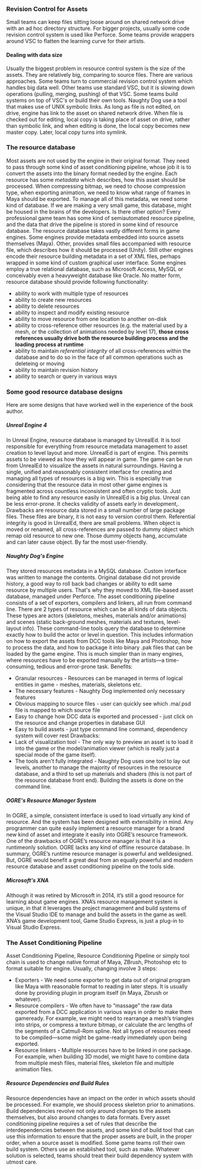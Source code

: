 ### Revision Control for Assets
Small teams can keep files sitting loose around on shared network drive with an ad hoc directory structure.
For bigger projects, usually some code revision control system is used like Perforce.
Some teams provide wrappers around VSC to flatten the learning curve for their artists.
#### Dealing with data size
Usually the biggest problem in resource control system is the size of the assets. They are relatively big, comparing to source files.
There are various approaches.
Some teams turn to commercial revision control system which handles big data well.
Other teams use standard VSC, but it is slowing down operations (pulling, merging, pushing) of that VSC.
Some teams build systems on top of VSC's or build their own tools.
Naughty Dog use a  tool that makes use of UNIX symbolic links. As long as file is not edited, on drive, engine has link to the asset on shared network drive.
When file is checked out for editing, local copy is taking place of asset on drive, rather than symbolic link, and when editing is done, the local copy becomes new master copy. Later, local copy turns into symlink.
### The resource database
Most assets are not used by the engine in their original format. They need to pass through some kind of asset conditioning pipeline, whose job it is to convert the assets into the binary format needed by the engine.
Each resource has some *metadata* which describes, how this asset should be processed.  When compressing bitmap, we need to choose compression type, when exporting animation, we need to know what range of frames in Maya should be exported.
To manage all of this metadata, we need some kind of database. If we are making a very small game, this database, might be housed in the brains of the developers.
Is there other option?
Every professional game team has some kind of semiautomated resource pipeline, and the data that drive the pipeline is stored in some kind of resource database.
The resource database takes vastly different forms in game engines.
Some engines provide metadata embedded into source assets themselves (Maya).
Other, provides small files accompanied with resource file, which describes how it should be processed (Unity). 
Still other engines encode their resource building metadata in a set of XML files, perhaps wrapped in some kind of custom graphical user interface. Some engines employ a true relational database, such as Microsoft Access, MySQL or conceivably even a heavyweight database like Oracle.
No matter form, resource database should provide following functionality:
- ability to work with multiple type of resources
- ability to create new resources
- ability to delete resources
- ability to inspect and modify existing resource
- ability to move resource from one location to another on-disk
- ability to cross-reference other resources (e.g. the material used by a mesh, or the collection of animations needed by level 17), **those cross references usually drive both the resource building process and the loading process at runtime**
- ability to maintain *referential integrity* of all cross-references within the database and to do so in the face of all common operations such as deleteing or moving
- ability to maintain revision history
- ability to search or query in various ways
### Some good resource database designs
Here are some designs that have worked well in the experience of the book author.
##### Unreal Engine 4
In Unreal Engine, resource database is managed by UnrealEd. It is tool responsible for everything from resource metadata management to asset creation to level layout and more.
UnrealEd is part of engine.
This permits assets to be viewed as how they will appear in game. The game can be run from UnrealEd to visualize the assets in natural surroundings.
Having a single, unified and reasonably consistent interface for creating and managing all types of resources is a big win. This is especially true considering that the resource data in most other game engines is fragmented across countless inconsistent and often cryptic tools. Just being able to find any resource easily in UnrealEd is a big plus.
Unreal can be less error-prone. It checks validity of assets early in development,.
Drawbacks are resource data stored in a small number of large package files. These files are binary, it is not easy to version control them.
Referential integrity is good in UnrealEd, there are small problems. When object is moved or renamed, all cross-references are passed to dummy object which remap old resource to new one. Those dummy objects hang, accumulate and can later cause object.
By far the most user-friendly.
##### Naughty Dog's Engine
They stored resources metadata in a MySQL database. Custom interface was written to manage the contents. 
Original database did not provide history, a good way to roll back bad changes or ability to edit same resource by multiple users.
That's why they moved to XML file-based asset database, managed under Perforce.
The asset conditioning pipeline consists of a set of exporters, compilers and linkers, all run from command line. There are 2 types of resource which can be all kinds of data objects. These types are actors (skeletons, meshes, materials and/or animations) and scenes (static back-ground meshes, materials and textures, level-layout info).
These command-line tools query the database to determine exactly how to build the actor or level in question. This includes information on how to export the assets from DCC tools like Maya and Photoshop, how to process the data, and how to package it into binary .pak files that can be loaded by the game engine. This is much simpler than in many engines, where resources have to be exported manually by the artists—a time-consuming, tedious and error-prone task.
Benefits:
- Granular resources - Resources can be managed in terms of logical entities in game - meshes, materials, skeletons etc.
- The necessary features - Naughty Dog implemented only necessary features
- Obvious mapping to source files - user can quickly see which .ma/.psd file is mapped to which source file
- Easy to change how DCC data is exported and processed - just click on the resource and change properties in database GUI
- Easy to build assets - just type command line command, dependency system will cover rest
Drawbacks:
- Lack of visualization tool - The only way to preview an asset is to load it into the game or the model/animation viewer (which is really just a special mode of the game itself).
- The tools aren't fully integrated - Naughty Dog uses one tool to lay out levels, another to manage the majority of resources in the resource database, and a third to set up materials and shaders (this is not part of the resource database front end). Building the assets is done on the command line.
##### OGRE's Resource Manager System
In OGRE, a simple, consistent interface is used to load virtually any kind of resource. And the system has been designed with extensibility in mind. Any programmer can quite easily implement a resource manager for a brand new kind of asset and integrate it easily into OGRE’s resource framework.
One of the drawbacks of OGRE’s resource manager is that it is a runtimeonly solution. OGRE lacks any kind of offline resource database.
In summary, OGRE’s runtime resource manager is powerful and welldesigned. But, OGRE would benefit a great deal from an equally powerful and modern resource database and asset conditioning pipeline on the tools side.
##### Microsoft's XNA
Although it was retired by Microsoft in 2014, it’s still a good resource for learning about game engines. XNA’s resource management system is unique, in that it leverages the project management and build systems of the Visual Studio IDE to manage and build the assets in the game as well. XNA’s game development tool, Game Studio Express, is just a plug-in to Visual Studio Express.
### The Asset Conditioning Pipeline
Asset Conditioning Pipeline, Resource Conditioning Pipeline or simply tool chain is used to change native format of Maya, ZBrush, Photoshop etc to format suitable for engine.
Usually, changing involve 3 steps:
- Exporters - We need some exporter to get data out of original program like Maya with reasonable format to reading in later steps. It is usually done by providing plugin in program itself (in Maya, Zbrush or whatever).
- Resource compilers - We often have to “massage” the raw data exported from a DCC application in various ways in order to make them gameready. For example, we might need to rearrange a mesh’s triangles into strips, or compress a texture bitmap, or calculate the arc lengths of the segments of a Catmull-Rom spline. Not all types of resources need to be compiled—some might be game-ready immediately upon being exported.
- Resource linkers - Multiple resources have to be linked in one package. For example, when building 3D model, we might have to combine data from multiple mesh files, material files, skeleton file and multiple animation files. 
##### Resource Dependencies and Build Rules
Resource dependencies have an impact on the order in which assets should be processed. For example, we should process skeleton prior to animations.
Build dependencies revolve not only around changes to the assets themselves, but also around changes to data formats.
Every asset conditioning pipeline requires a set of rules that describe the interdependencies between the assets, and some kind of build tool that can use this information to ensure that the proper assets are built, in the proper order, when a source asset is modified. Some game teams roll their own build system. Others use an established tool, such as make. Whatever solution is selected, teams should treat their build dependency system with utmost care.